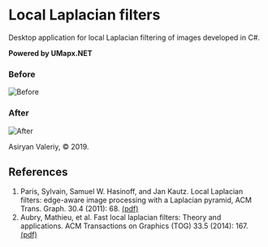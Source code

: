 # Local Laplacian filters
Desktop application for local Laplacian filtering of images developed in C#.

**Powered by UMapx.NET**  

### Before
![Before](https://github.com/asiryan/Local-Laplacian-filters/blob/master/examples/before.jpg)
### After
![After](https://github.com/asiryan/Local-Laplacian-filters/blob/master/examples/after.jpg)

Asiryan Valeriy, © 2019.

## References
1. Paris, Sylvain, Samuel W. Hasinoff, and Jan Kautz. Local Laplacian filters: edge-aware image processing with a Laplacian pyramid, ACM Trans. Graph. 30.4 (2011): 68. [(pdf)](https://people.csail.mit.edu/sparis/publi/2011/siggraph/Paris_11_Local_Laplacian_Filters_lowres.pdf)
2. Aubry, Mathieu, et al. Fast local laplacian filters: Theory and applications. ACM Transactions on Graphics (TOG) 33.5 (2014): 167. [(pdf)](https://www.researchgate.net/publication/281950861_Fast_Local_Laplacian_Filters_Theory_and_Applications)
